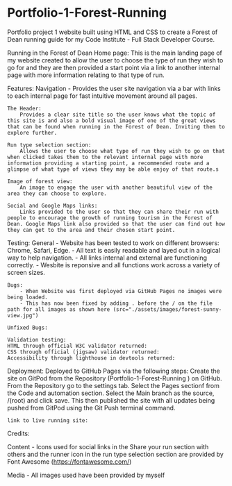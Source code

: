 # Portfolio-1-Forest-Running
Portfolio project 1 website built using HTML and CSS to create a Forest of Dean running guide for my Code Institute - Full Stack Developer Course.

Running in the Forest of Dean Home page:
    This is the main landing page of my website created to allow the user to choose the type of run they wish to go for and they are then provided a start point via a link to another internal page with more information relating to that type of run.

Features:
    Navigation - 
        Provides the user site navigation via a bar with links to each internal page for fast intuitive movement around all pages.

    The Header:
        Provides a clear site title so the user knows what the topic of this site is and also a bold visual image of one of the great views that can be found when running in the Forest of Dean. Inviting them to explore further.

    Run type selection section:
        Allows the user to choose what type of run they wish to go on that when clicked takes them to the relevant internal page with more information providing a starting point, a recommended route and a glimpse of what type of views they may be able enjoy of that route.s

    Image of forest view:
        An image to engage the user with another beautiful view of the area they can choose to explore.

    Social and Google Maps links:
        Links provided to the user so that they can share their run with people to encourage the growth of running tourism in the Forest of Dean. Google Maps link also provided so that the user can find out how they can get to the area and their chosen start point.

Testing:
    General 
            - Website has been tested to work on different browsers: Chrome, Safari, Edge.
            - All text is easily readable and layed out in a logical way to help navigation.
            - All links internal and external are functioning correctly.
            - Wesbite is reponsive and all functions work across a variety of screen sizes.

    Bugs:
        - When Website was first deployed via GitHub Pages no images were being loaded.
        - This has now been fixed by adding . before the / on the file path for all images as shown here (src="./assets/images/forest-sunny-view.jpg")

    Unfixed Bugs:

    Validation testing:
    HTML through official W3C validator returned:
    CSS through official (jigsaw) validator returned:
    Accessibility through lighthouse in devtools returned:

Deployment:
    Deployed to GitHub Pages via the following steps:
        Create the site on GitPod from the Repository (Portfolio-1-Forest-Running
) on GitHub. From the Repository go to the settings tab. Select the Pages sectionf from the Code and automation section. Select the Main branch as the source, /(root) and click save. This then published the site with all updates being pushed from GitPod using the Git Push terminal command.

    link to live running site:

Credits:

   Content - Icons used for social links in the Share your run section with others and the runner icon in the run type selection section are provided by Font Awesome (https://fontawesome.com/)

   Media - All images used have been provided by myself


